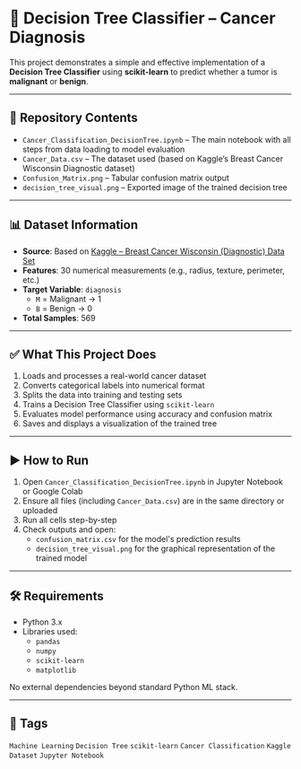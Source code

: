 # 🧠 Decision Tree Classifier – Cancer Diagnosis

This project demonstrates a simple and effective implementation of a **Decision Tree Classifier** using **scikit-learn** to predict whether a tumor is **malignant** or **benign**.

---

## 📂 Repository Contents

- `Cancer_Classification_DecisionTree.ipynb` – The main notebook with all steps from data loading to model evaluation
- `Cancer_Data.csv` – The dataset used (based on Kaggle’s Breast Cancer Wisconsin Diagnostic dataset)
- `Confusion_Matrix.png` – Tabular confusion matrix output
- `decision_tree_visual.png` – Exported image of the trained decision tree

---

## 📊 Dataset Information

- **Source**: Based on [Kaggle – Breast Cancer Wisconsin (Diagnostic) Data Set](https://www.kaggle.com/datasets/uciml/breast-cancer-wisconsin-data)
- **Features**: 30 numerical measurements (e.g., radius, texture, perimeter, etc.)
- **Target Variable**: `diagnosis`
  - `M` = Malignant → 1
  - `B` = Benign → 0
- **Total Samples**: 569

---

## ✅ What This Project Does

1. Loads and processes a real-world cancer dataset
2. Converts categorical labels into numerical format
3. Splits the data into training and testing sets
4. Trains a Decision Tree Classifier using `scikit-learn`
5. Evaluates model performance using accuracy and confusion matrix
6. Saves and displays a visualization of the trained tree

---

## ▶️ How to Run

1. Open `Cancer_Classification_DecisionTree.ipynb` in Jupyter Notebook or Google Colab
2. Ensure all files (including `Cancer_Data.csv`) are in the same directory or uploaded
3. Run all cells step-by-step
4. Check outputs and open:
   - `confusion_matrix.csv` for the model's prediction results
   - `decision_tree_visual.png` for the graphical representation of the trained model

---

## 🛠️ Requirements

- Python 3.x
- Libraries used:
  - `pandas`
  - `numpy`
  - `scikit-learn`
  - `matplotlib`

No external dependencies beyond standard Python ML stack.

---

## 📌 Tags

`Machine Learning` `Decision Tree` `scikit-learn` `Cancer Classification` `Kaggle Dataset` `Jupyter Notebook`

